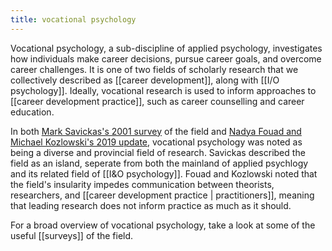 ```yaml
---
title: vocational psychology
---
```


Vocational psychology, a sub-discipline of applied psychology, investigates how individuals make career decisions, pursue career goals, and overcome career challenges. It is one of two fields of scholarly research that we collectively described as [[career development]], along with [[I/O psychology]]. Ideally, vocational research is used to inform approaches to [[career development practice]], such as career counselling and career education. 

In both [Mark Savickas's 2001 survey]() of the field and [Nadya Fouad and Michael Kozlowski's 2019 update](), vocational psychology was noted as being a diverse and provincial field of research. Savickas described the field as an island, seperate from both the mainland of applied psychlogy and its related field of [[I&O psychology]]. Fouad and Kozlowski noted that the field's insularity impedes communication between theorists, researchers, and [[career development practice | practitioners]], meaning that leading research does not inform practice as much as it should. 

For a broad overview of vocational psychology, take a look at some of the useful [[surveys]] of the field. 